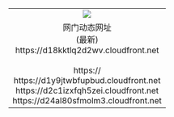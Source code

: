﻿<table>
  <tr></tr>
  <tr><td colspan=2 align=center><img src="https://d18kktlq2d2wv.cloudfront.net/Up/oGate.jpg" /></td></tr>
  <tr><td colspan=2 align=center>网门动态网址<br/>(最新)
<br>https://d18kktlq2d2wv.cloudfront.net
<br/>
<br>https://
<br>https://d1y9jtwbfupbud.cloudfront.net
<br>https://d2c1izxfqh5zei.cloudfront.net
<br>https://d24al80sfmolm3.cloudfront.net
    </td>
  </tr>
</table>
